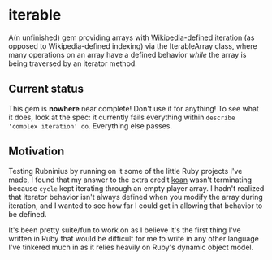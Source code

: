 iterable
========

A(n unfinished) gem providing arrays with [Wikipedia-defined iteration](http://en.wikipedia.org/wiki/Iterator#Contrasting_with_indexing) (as opposed to Wikipedia-defined indexing) via the IterableArray class, where many operations on an array have a defined behavior _while_ the array is being traversed by an iterator method.

Current status
--------------

This gem is **nowhere** near complete! Don't use it for anything! To see what it does, look at the spec: it currently fails everything within `describe 'complex iteration' do`. Everything else passes.

Motivation
----------

Testing Rubninius by running on it some of the little Ruby projects I've made, I found that my answer to the extra credit [koan](http://rubykoans.com) wasn't terminating because `cycle` kept iterating through an empty player array. I hadn't realized that iterator behavior isn't always defined when you modify the array during iteration, and I wanted to see how far I could get in allowing that behavior to be defined.

It's been pretty suite/fun to work on as I believe it's the first thing I've written in Ruby that would be difficult for me to write in any other language I've tinkered much in as it relies heavily on Ruby's dynamic object model.

